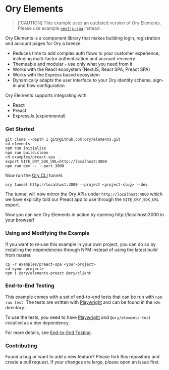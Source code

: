 # Ory Elements

> [!CAUTION] This example uses an outdated version of Ory Elements. Please
> use example [`nextjs-spa`](../nextjs-spa/README.md) instead.

Ory Elements is a component library that makes building login, registration and
account pages for Ory a breeze.

- Reduces time to add complex auth flows to your customer experience, including
  multi-factor authentication and account recovery
- Themeable and modular - use only what you need from it
- Works with the React ecosystem (NextJS, React SPA, Preact SPA)
- Works with the Express based ecosystem
- Dynamically adapts the user interface to your Ory identity schema, sign-in and
  flow configuration

Ory Elements supports integrating with:

- React
- Preact
- ExpressJs (experimental)

### Get Started

```shell
git clone --depth 1 git@github.com:ory/elements.git
cd elements
npm run initialize
npm run build:clean
cd examples/preact-spa
export VITE_ORY_SDK_URL=http://localhost:4000
npm run dev -- --port 3000
```

Now run the [Ory CLI](https://www.ory.sh/docs/guides/cli/installation) tunnel.

```shell
ory tunnel http://localhost:3000 --project <project-slug> --dev
```

The tunnel will now _mirror_ the Ory APIs under `http://localhost:4000` which we
have explicity told our Preact app to use through the `VITE_ORY_SDK_URL` export.

Now you can see Ory Elements in action by opening http://localhost:3000 in your
browser!

### Using and Modifying the Example

If you want to re-use this example in your own project, you can do so by
installing the dependencies through NPM instead of using the latest build from
master.

```shell
cp -r examples/preact-spa <your-project>
cd <your-project>
npm i @ory/elements-preact @ory/client
```

### End-to-End Testing

This example comes with a set of end-to-end tests that can be run with
`npm run test`. The tests are written with [Playwright](https://playwright.dev/)
and can be found in the `e2e` directory.

To use the tests, you need to have [Playwright](https://playwright.dev/) and
`@ory/elements-test` installed as a dev dependency.

For more details, see [End-to-End Testing](../../packages/test/README.md).

### Contributing

Found a bug or want to add a new feature? Please fork this repository and create
a pull request. If your changes are large, please open an issue first.
